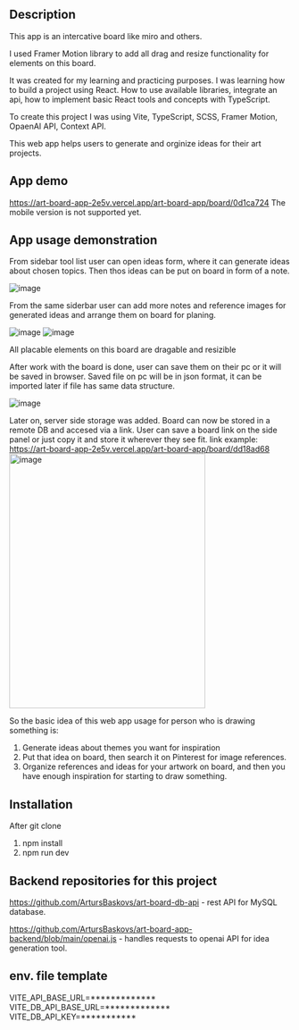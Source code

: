 ## Description
This app is an intercative board like miro and others. 

I used Framer Motion library to add all drag and resize functionality for elements on this board.

It was created for my learning and practicing purposes. I was learning how to build a project using React. How to use available libraries, integrate an api, how to implement basic React tools and concepts with TypeScript.

To create this project I was using Vite, TypeScript, SCSS, Framer Motion, OpaenAI API, Context API.

This web app helps users to generate and orginize ideas for their art projects. 

## App demo
https://art-board-app-2e5v.vercel.app/art-board-app/board/0d1ca724
The mobile version is not supported yet.

## App usage demonstration
From sidebar tool list user can open ideas form, where it can generate ideas about chosen topics. Then thos ideas can be put on board in form of a note.

![image](https://github.com/user-attachments/assets/db8669a6-0bb1-49d2-823c-aec2316278da)

From the same siderbar user can add more notes and reference images for generated ideas and arrange them on board for planing.

![image](https://github.com/user-attachments/assets/ab3130c0-6efa-4348-8d67-4755ca700317)
![image](https://github.com/user-attachments/assets/6db520b9-4a72-49b9-99c6-a349916e104c)

All placable elements on this board are dragable and resizible

After work with the board is done, user can save them on their pc or it will be saved in browser. Saved file on pc will be in json format, it can be imported later if file has same data structure.

![image](https://github.com/user-attachments/assets/ed69ccb8-07c9-4ea4-ab3d-47283c24eff9)

Later on, server side storage was added. Board can now be stored in a remote DB and accesed via a link. User can save a board link on the side panel or just copy it and store it wherever they see fit.
link example: https://art-board-app-2e5v.vercel.app/art-board-app/board/dd18ad68
<img width="351" height="456" alt="image" src="https://github.com/user-attachments/assets/87712bb1-c090-456a-9f97-d945c6694619" />


So the basic idea of this web app usage for person who is drawing something is:
1. Generate ideas about themes you want for inspiration
2. Put that idea on board, then search it on Pinterest for image references.
3. Organize references and ideas for your artwork on board, and then you have enough inspiration for starting to draw something.

## Installation
After git clone
1. npm install
2. npm run dev
## Backend repositories for this project

https://github.com/ArtursBaskovs/art-board-db-api - rest API for MySQL database.

https://github.com/ArtursBaskovs/art-board-app-backend/blob/main/openai.js - handles requests to openai API for idea generation tool.

## env. file template
VITE_API_BASE_URL=*************
VITE_DB_API_BASE_URL=*************
VITE_DB_API_KEY=***********



